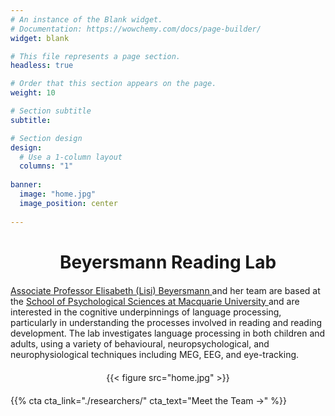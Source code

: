 ```yaml
---
# An instance of the Blank widget.
# Documentation: https://wowchemy.com/docs/page-builder/
widget: blank

# This file represents a page section.
headless: true

# Order that this section appears on the page.
weight: 10

# Section subtitle
subtitle:

# Section design
design:
  # Use a 1-column layout
  columns: "1"
  
banner:
  image: "home.jpg"
  image_position: center
    
---
```


<html>
<head>
  <style>
    /* Center align the h3 heading and make it bold, with a smaller size */
    h3 {
      text-align: center;
      font-weight: bold;  /* Ensures the heading is bold */
      font-size: 28px; /* Adjusted smaller size */
      margin-bottom: 20px; /* Adds some space below the heading */
    }

    /* Center align the paragraph text with a smaller font size */
    p {
      text-align: center;
      font-size: 16px; /* Adjusted smaller font size */
      line-height: 1.6;
      margin-bottom: 30px; /* Adds some space below the paragraph */
    }

    /* Center the image container and image */
    .image-container {
      text-align: center;
      margin-top: 20px; /* Adds space above the image */
      margin-bottom: 20px; /* Adds space below the image */
    }

    .image-container img {
      display: block; /* Ensures the image behaves as a block element */
      margin-left: auto;
      margin-right: auto; /* Centers the image horizontally */
      max-width: 100%; /* Ensures the image doesn't overflow its container */
    }
  </style>
</head>
<body>

  <!-- Heading for the lab (now h3) -->
  <h3>Beyersmann Reading Lab</h3>

  <!-- Body text with linked researcher and university info -->
  <p>
    <a href="https://beyersmannlab.cogscience.org/author/associate-professor-elisabeth-lisi-beyersmann/" target="_blank">
      Associate Professor Elisabeth (Lisi) Beyersmann
    </a> and her team are based at the 
    <a href="https://www.mq.edu.au/about/about-the-university/our-faculties/medicine-and-health-sciences/departments-and-centres/department-of-psychology" target="_blank">
      School of Psychological Sciences at Macquarie University
    </a> and are interested in the cognitive underpinnings of language processing, particularly in understanding the processes involved in reading and reading development. 
    The lab investigates language processing in both children and adults, using a variety of behavioural, neuropsychological, and neurophysiological techniques including MEG, EEG, and eye-tracking.
  </p>

  <!-- Image below the text (without caption) -->
  <div class="image-container">
    {{< figure src="home.jpg" >}} <!-- Image without caption -->
  </div>

  <!-- Call to action for "Meet the Team" -->
  {{% cta cta_link="./researchers/" cta_text="Meet the Team →" %}}

</body>
</html>


  

